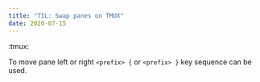 ```yaml
---
title: "TIL: Swap panes on TMUX"
date: 2020-07-15
---
```


:tmux:

To move pane left or right `<prefix> {` or `<prefix> }` key sequence can be
used.
